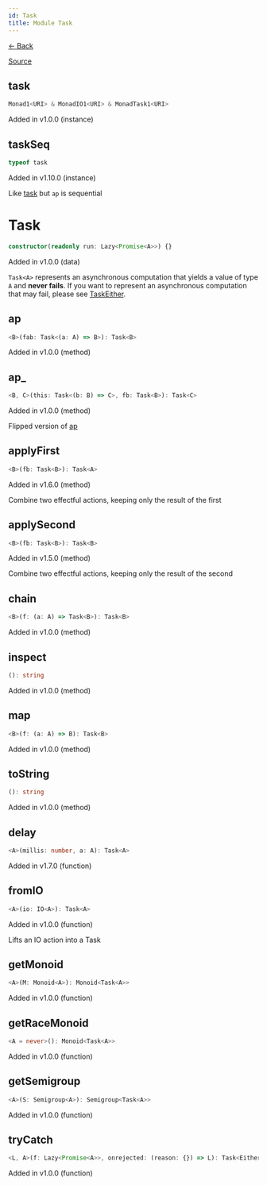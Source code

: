 ```yaml
---
id: Task
title: Module Task
---
```


[← Back](.)

[Source](https://github.com/gcanti/fp-ts/blob/master/src/Task.ts)

## task

```ts
Monad1<URI> & MonadIO1<URI> & MonadTask1<URI>
```

Added in v1.0.0 (instance)

## taskSeq

```ts
typeof task
```

Added in v1.10.0 (instance)

Like [task](#task) but `ap` is sequential

# Task

```ts
constructor(readonly run: Lazy<Promise<A>>) {}
```

Added in v1.0.0 (data)

`Task<A>` represents an asynchronous computation that yields a value of type `A` and **never fails**.
If you want to represent an asynchronous computation that may fail, please see [TaskEither](./TaskEither.md).

## ap

```ts
<B>(fab: Task<(a: A) => B>): Task<B>
```

Added in v1.0.0 (method)

## ap\_

```ts
<B, C>(this: Task<(b: B) => C>, fb: Task<B>): Task<C>
```

Added in v1.0.0 (method)

Flipped version of [ap](#ap)

## applyFirst

```ts
<B>(fb: Task<B>): Task<A>
```

Added in v1.6.0 (method)

Combine two effectful actions, keeping only the result of the first

## applySecond

```ts
<B>(fb: Task<B>): Task<B>
```

Added in v1.5.0 (method)

Combine two effectful actions, keeping only the result of the second

## chain

```ts
<B>(f: (a: A) => Task<B>): Task<B>
```

Added in v1.0.0 (method)

## inspect

```ts
(): string
```

Added in v1.0.0 (method)

## map

```ts
<B>(f: (a: A) => B): Task<B>
```

Added in v1.0.0 (method)

## toString

```ts
(): string
```

Added in v1.0.0 (method)

## delay

```ts
<A>(millis: number, a: A): Task<A>
```

Added in v1.7.0 (function)

## fromIO

```ts
<A>(io: IO<A>): Task<A>
```

Added in v1.0.0 (function)

Lifts an IO action into a Task

## getMonoid

```ts
<A>(M: Monoid<A>): Monoid<Task<A>>
```

Added in v1.0.0 (function)

## getRaceMonoid

```ts
<A = never>(): Monoid<Task<A>>
```

Added in v1.0.0 (function)

## getSemigroup

```ts
<A>(S: Semigroup<A>): Semigroup<Task<A>>
```

Added in v1.0.0 (function)

## tryCatch

```ts
<L, A>(f: Lazy<Promise<A>>, onrejected: (reason: {}) => L): Task<Either<L, A>>
```

Added in v1.0.0 (function)
